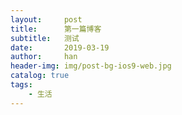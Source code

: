 ```yaml
---
layout:     post
title:      第一篇博客
subtitle:   测试
date:       2019-03-19
author:     han
header-img: img/post-bg-ios9-web.jpg
catalog: true
tags:
    - 生活
---
```

